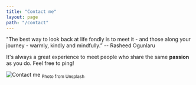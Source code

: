 ```yaml
---
title: "Contact me"
layout: page
path: "/contact"
---
```


"The best way to look back at life fondly is to meet it - and those along your journey - warmly, kindly and mindfully.”
-- Rasheed Ogunlaru 

It's always a great experience to meet people who share the same **passion** as you do. Feel free to ping!

![Contact me](./1.jpg) <sub>Photo from Unsplash</sub>